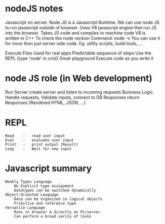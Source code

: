 # nodeJS notes
Javascript on server.
Node JS is a Javascript Runtime.
We can use node JS to run javascript outside of browser.
Uses V8 javascript engine that run JS into the browser.
    Takes JS code and compiles to machine code
    V8 is written in C++
To check the node version
    Command: node -v
You can use it for more than just server side code.
    Eg. utility scripts, build tools, ...

Execute Files
    Used for real apps
    Predictable sequence of steps
Use the REPL (type 'node' in cmd)
    Great playground
    Execute code as you write it

# node JS role (in Web development)
Run Server
    create server and listen to incoming requests
Buisness Logic
    Handle requests, Validate inputs, connect to DB
Responses
    return Responses (Rendered HTML, JSON, ...)  

# REPL
    Read    -   read user input
    Eval    -   evaluate user input
    Print   -   print output (Result)
    Loop    -   Wait for new input

# Javascript summary
    Weakly Types Language
        No Explicit type assignment
        Datatypes can be switched dynamically
    Object-Oriented Language
        Data can be organized in logical objects
        Primitive and reference type
    Versatile Language
        Runs in browser & directly on PC/server
        Can perform a broad varity of tasks